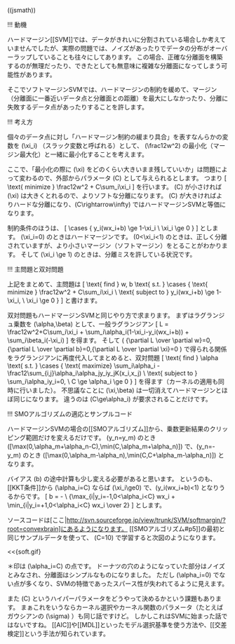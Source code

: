 ((jsmath))

!!! 動機

ハードマージン[[SVM]]では、データがきれいに分割されている場合しか考えていませんでしたが、実際の問題では、ノイズがあったりでデータの分布がオーバーラップしていることも往々にしてあります。
この場合、正確な分離面を構築するのが無理だったり、できたとしても無意味に複雑な分離面になってしまう可能性があります。

そこでソフトマージンSVMでは、ハードマージンの制約を緩めて、マージン（分離面に一番近いデータ点と分離面との距離）を最大にしなかったり、分離に失敗するデータ点があったりすることを許します。

!!! 考え方

個々のデータ点に対し「ハードマージン制約の緩まり具合」を表すなんらかの変数を \(\xi_i\) （スラック変数と呼ばれる）として、 \(\frac12w^2\) の最小化（マージン最大化）と一緒に最小化することを考えます。

ここで、「最小化の際に \(\xi\) をどのくらい大きいまま残していいか」は問題によって変わるので、外部からパラメータ \(C\) として与えられるとします。
つまり
\[
\text{ minimize } \frac12w^2 + C\sum_i\xi_i
\]
を行います。
\(C\) が小さければ \(\xi\) は大きくとれるので、よりソフトな分離になります。
\(C\) が大きければよりハードな分離になり、\(C\rightarrow\infty\) ではハードマージンSVMと等価になります。

制約条件のほうは、
\[ \cases {
y_i(wx_i+b) \ge 1-\xi_i \\
\xi_i \ge 0 }
\]
とします。
\(\xi_i=0\) のときはハードマージンです。
\(0<\xi_i<1\) のときは、正しく分離されていますが、より小さいマージン（ソフトマージン）をとることがわかります。
そして \(\xi_i \ge 1\) のときは、分離ミスを許している状況です。

!!! 主問題と双対問題

上記をまとめて、主問題は
\[
\text{ find } w, b \text{ s.t. } \cases {
  \text{ minimize } \frac12w^2 + C\sum_i\xi_i \\
  \text{ subject to } y_i(wx_i+b) \ge 1-\xi_i, \ \xi_i \ge 0
}
\]
と書けます。

双対問題もハードマージンSVMと同じやり方で求まります。
まずはラグランジュ乗数を \(\alpha,\beta\) として、一般ラグランジアン
\[
L = \frac12w^2+C\sum_i\xi_i +
    \sum_i\alpha_i(1-\xi_i-y_i(wx_i+b)) +
    \sum_i\beta_i(-\xi_i)
\]
を得ます。
そして \( {\partial L \over \partial w}=0,{\partial L \over \partial b}=0,{\partial L \over \partial \xi}=0 \) で得られる関係をラグランジアンに再度代入してまとめると、双対問題
\[
\text{ find } \alpha \text{ s.t. } \cases {
  \text{ maximize} \sum_i\alpha_i - \frac12\sum_{i,j}\alpha_i\alpha_jy_iy_jK(x_i,x_j) \\
  \text{ subject to } \sum_i\alpha_iy_i=0, \ C \ge \alpha_i \ge 0
}
\]
を得ます（カーネルの適用も同時に行いました）。
不思議なことに \(\xi,\beta\) は一切消えてハードマージンとほぼ同じになります。
違うのは \(C\ge\alpha_i\) が要求されることだけです。

!!! SMOアルゴリズムの適応とサンプルコード

ハードマージンSVMの場合の[[SMOアルゴリズム]]から、乗数更新結果のクリッピング範囲だけを変えるだけです。
\(y_n=y_m\) のとき \([\max(0,\alpha_m+\alpha_n-C),\min(C,\alpha_m+\alpha_n)]\) で、\(y_n=-y_m\) のとき \([\max(0,\alpha_m-\alpha_n),\min(C,C+\alpha_m-\alpha_n)]\) となります。

バイアス \(b\) の途中計算も少し変える必要があると思います。
というのも、[[KKT条件]]から \(\alpha_i=C\) ならば \(\xi_i\ge0\) で、\(y_i(wx_i+b)<1\) となりうるからです。
\[
b = - \ {\max_{i|y_i=-1,0<\alpha_i<C} wx_i + \min_{i|y_i=+1,0<\alpha_i<C} wx_i \over 2}
\]
とします。

ソースコードは[ここ|http://svn.sourceforge.jp/view/trunk/SVM/softmargin/?root=convexbrain]にあるようになります。
[[SMOアルゴリズム#p5]]の最初と同じサンプルデータを使って、 \(C=10\) で学習すると次図のようになります。

<<{soft.gif}

＊印は \(\alpha_i=C\) の点です。
ドーナツの穴のようになっていた部分はノイズとみなされ、分離面はシンプルなものになりました。
ただし \(\alpha_i=0\) でない点が多くなり、SVMの特徴であったスパース性が失われてるように見えます。

また \(C\) というハイパーパラメータをどうやって決めるかという課題もあります。
まぁこれをいうならカーネル選択やカーネル関数のパラメータ（たとえばガウシアンの \(\sigma\) ）も同じ話ですけど。
しかしこれはSVMに始まった話ではないですね。
[[AIC]]や[[MDL]]といったモデル選択基準を使う方法や、[[交差検定]]という手法が知られています。